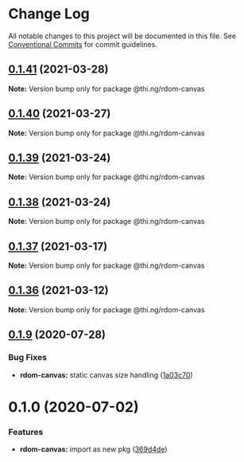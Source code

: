 # Change Log

All notable changes to this project will be documented in this file.
See [Conventional Commits](https://conventionalcommits.org) for commit guidelines.

## [0.1.41](https://github.com/thi-ng/umbrella/compare/@thi.ng/rdom-canvas@0.1.40...@thi.ng/rdom-canvas@0.1.41) (2021-03-28)

**Note:** Version bump only for package @thi.ng/rdom-canvas





## [0.1.40](https://github.com/thi-ng/umbrella/compare/@thi.ng/rdom-canvas@0.1.39...@thi.ng/rdom-canvas@0.1.40) (2021-03-27)

**Note:** Version bump only for package @thi.ng/rdom-canvas





## [0.1.39](https://github.com/thi-ng/umbrella/compare/@thi.ng/rdom-canvas@0.1.38...@thi.ng/rdom-canvas@0.1.39) (2021-03-24)

**Note:** Version bump only for package @thi.ng/rdom-canvas





## [0.1.38](https://github.com/thi-ng/umbrella/compare/@thi.ng/rdom-canvas@0.1.37...@thi.ng/rdom-canvas@0.1.38) (2021-03-24)

**Note:** Version bump only for package @thi.ng/rdom-canvas





## [0.1.37](https://github.com/thi-ng/umbrella/compare/@thi.ng/rdom-canvas@0.1.36...@thi.ng/rdom-canvas@0.1.37) (2021-03-17)

**Note:** Version bump only for package @thi.ng/rdom-canvas





## [0.1.36](https://github.com/thi-ng/umbrella/compare/@thi.ng/rdom-canvas@0.1.35...@thi.ng/rdom-canvas@0.1.36) (2021-03-12)

**Note:** Version bump only for package @thi.ng/rdom-canvas





## [0.1.9](https://github.com/thi-ng/umbrella/compare/@thi.ng/rdom-canvas@0.1.8...@thi.ng/rdom-canvas@0.1.9) (2020-07-28)


### Bug Fixes

* **rdom-canvas:** static canvas size handling ([1a03c70](https://github.com/thi-ng/umbrella/commit/1a03c70e3e9fe6c8b096f78084dc590102d96893))





# 0.1.0 (2020-07-02)


### Features

* **rdom-canvas:** import as new pkg ([369d4de](https://github.com/thi-ng/umbrella/commit/369d4de29c0b0c1ff3092126902f1835ac61870e))

